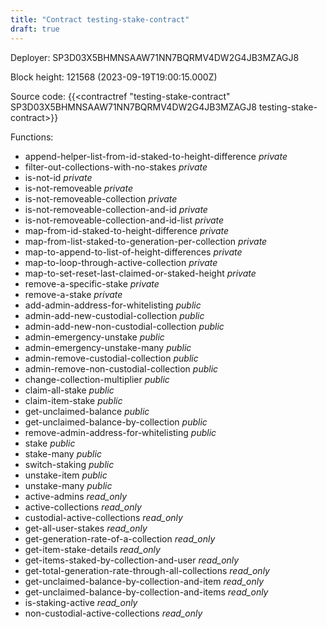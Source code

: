 ```yaml
---
title: "Contract testing-stake-contract"
draft: true
---
```

Deployer: SP3D03X5BHMNSAAW71NN7BQRMV4DW2G4JB3MZAGJ8


 



Block height: 121568 (2023-09-19T19:00:15.000Z)

Source code: {{<contractref "testing-stake-contract" SP3D03X5BHMNSAAW71NN7BQRMV4DW2G4JB3MZAGJ8 testing-stake-contract>}}

Functions:

* append-helper-list-from-id-staked-to-height-difference _private_
* filter-out-collections-with-no-stakes _private_
* is-not-id _private_
* is-not-removeable _private_
* is-not-removeable-collection _private_
* is-not-removeable-collection-and-id _private_
* is-not-removeable-collection-and-id-list _private_
* map-from-id-staked-to-height-difference _private_
* map-from-list-staked-to-generation-per-collection _private_
* map-to-append-to-list-of-height-differences _private_
* map-to-loop-through-active-collection _private_
* map-to-set-reset-last-claimed-or-staked-height _private_
* remove-a-specific-stake _private_
* remove-a-stake _private_
* add-admin-address-for-whitelisting _public_
* admin-add-new-custodial-collection _public_
* admin-add-new-non-custodial-collection _public_
* admin-emergency-unstake _public_
* admin-emergency-unstake-many _public_
* admin-remove-custodial-collection _public_
* admin-remove-non-custodial-collection _public_
* change-collection-multiplier _public_
* claim-all-stake _public_
* claim-item-stake _public_
* get-unclaimed-balance _public_
* get-unclaimed-balance-by-collection _public_
* remove-admin-address-for-whitelisting _public_
* stake _public_
* stake-many _public_
* switch-staking _public_
* unstake-item _public_
* unstake-many _public_
* active-admins _read_only_
* active-collections _read_only_
* custodial-active-collections _read_only_
* get-all-user-stakes _read_only_
* get-generation-rate-of-a-collection _read_only_
* get-item-stake-details _read_only_
* get-items-staked-by-collection-and-user _read_only_
* get-total-generation-rate-through-all-collections _read_only_
* get-unclaimed-balance-by-collection-and-item _read_only_
* get-unclaimed-balance-by-collection-and-items _read_only_
* is-staking-active _read_only_
* non-custodial-active-collections _read_only_
